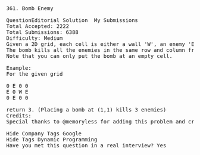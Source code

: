 <pre>
361. Bomb Enemy  

QuestionEditorial Solution  My Submissions
Total Accepted: 2222
Total Submissions: 6388
Difficulty: Medium
Given a 2D grid, each cell is either a wall 'W', an enemy 'E' or empty '0' (the number zero), return the maximum enemies you can kill using one bomb.
The bomb kills all the enemies in the same row and column from the planted point until it hits the wall since the wall is too strong to be destroyed.
Note that you can only put the bomb at an empty cell.

Example:
For the given grid

0 E 0 0
E 0 W E
0 E 0 0

return 3. (Placing a bomb at (1,1) kills 3 enemies)
Credits:
Special thanks to @memoryless for adding this problem and creating all test cases.

Hide Company Tags Google
Hide Tags Dynamic Programming
Have you met this question in a real interview? Yes  
</pre>
